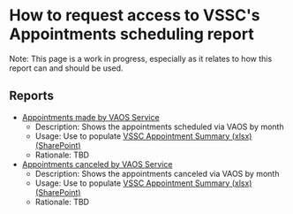 # How to request access to VSSC's Appointments scheduling report

Note: This page is a work in progress, especially as it relates to how this report can and should be used. 

## Reports

- [Appointments made by VAOS Service](https://app.powerbigov.us/groups/me/apps/057a6693-7190-4fd4-9491-f8a038913689/reports/efa6f7fb-5933-4009-aad9-a060d5da4be3/88fc5f3fdac93d3247f9?ctid=e95f1b23-abaf-45ee-821d-b7ab251ab3bf)
   - Description: Shows the appointments scheduled via VAOS by month
   - Usage: Use to populate [VSSC Appointment Summary (xlsx) (SharePoint)](https://dvagov.sharepoint.com/:x:/r/sites/HealthApartment/_layouts/15/Doc.aspx?sourcedoc=%7B5C57EE7C-5C7C-48A9-B6E0-9AE1583B8174%7D&file=VSSC%20Appointment%20Summary.xlsx&wdLOR=c9769A095-39F2-4CB3-B154-D342D8A87172&nav=MTVfezQ4OURFRTcxLTAzQkEtNEU1NC04N0ExLUJEODgxQjYzQTAwRH0&action=default&mobileredirect=true)
   - Rationale: TBD
- [Appointments canceled by VAOS Service](https://app.powerbigov.us/groups/me/apps/057a6693-7190-4fd4-9491-f8a038913689/reports/efa6f7fb-5933-4009-aad9-a060d5da4be3/d57984fd4e25c698daa0?ctid=e95f1b23-abaf-45ee-821d-b7ab251ab3bf)
   - Description: Shows the appointments canceled via VAOS by month
   - Usage: Use to populate [VSSC Appointment Summary (xlsx) (SharePoint)](https://dvagov.sharepoint.com/:x:/r/sites/HealthApartment/_layouts/15/Doc.aspx?sourcedoc=%7B5C57EE7C-5C7C-48A9-B6E0-9AE1583B8174%7D&file=VSSC%20Appointment%20Summary.xlsx&wdLOR=c0E889829-2260-4A36-A7E2-86388D4286EA&nav=MTVfezhGMEVBNzg1LTg2OEItNDMyMC05NEFFLTI3OUI5NjlCMDAwOX0&action=default&mobileredirect=true)
   - Rationale: TBD 
